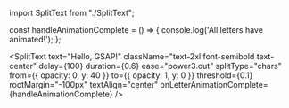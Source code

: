 import SplitText from "./SplitText";

const handleAnimationComplete = () => {
  console.log('All letters have animated!');
};

<SplitText
  text="Hello, GSAP!"
  className="text-2xl font-semibold text-center"
  delay={100}
  duration={0.6}
  ease="power3.out"
  splitType="chars"
  from={{ opacity: 0, y: 40 }}
  to={{ opacity: 1, y: 0 }}
  threshold={0.1}
  rootMargin="-100px"
  textAlign="center"
  onLetterAnimationComplete={handleAnimationComplete}
/>
